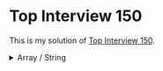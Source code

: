 # Top Interview 150

This is my solution of [Top Interview 150](https://leetcode.com/studyplan/top-interview-150/).

<details>
  <summary>Array / String</summary>

  - [Merge Sorted Array](https://leetcode.com/problems/merge-sorted-array?envType=study-plan-v2&envId=top-interview-150)/ [My solution](./88.py)
  - [Remove Element](https://leetcode.com/problems/remove-element/description/?envType=study-plan-v2&envId=top-interview-150)/ [My solution](./27.py)
  - [Remove Duplicates from Sorted Array](https://leetcode.com/problems/remove-duplicates-from-sorted-array/description/?envType=study-plan-v2&envId=top-interview-150)/ [My solution](./26.py)
  
</details>